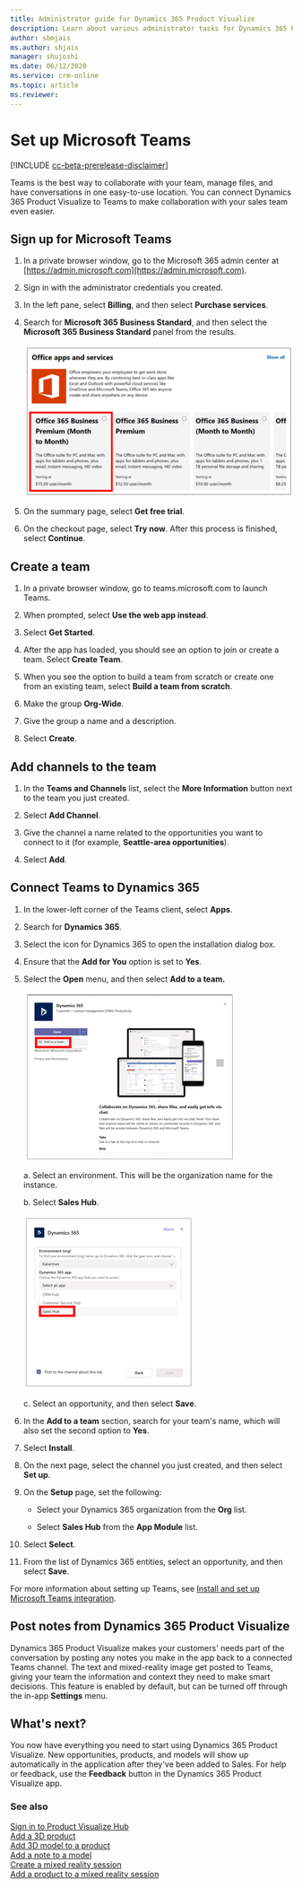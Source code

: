 ```yaml
---
title: Administrator guide for Dynamics 365 Product Visualize
description: Learn about various administrator tasks for Dynamics 365 Product Visualize, including adding groups, products, opportunities, and the Dynamics 365 Product Visualize control.
author: sbmjais
ms.author: shjais
manager: shujoshi
ms.date: 06/12/2020
ms.service: crm-online
ms.topic: article
ms.reviewer:
---
```


# Set up Microsoft Teams

[!INCLUDE [cc-beta-prerelease-disclaimer](../includes/cc-beta-prerelease-disclaimer.md)]

Teams is the best way to collaborate with your team, manage files, and have conversations in one easy-to-use location. You can connect Dynamics 365 Product Visualize to Teams to make collaboration with your sales team even easier.

## Sign up for Microsoft Teams

1. In a private browser window, go to the Microsoft 365 admin center at [https://admin.microsoft.com](https://admin.microsoft.com).

2. Sign in with the administrator credentials you created.

3. In the left pane, select **Billing**, and then select **Purchase services**.

4. Search for **Microsoft 365 Business Standard**, and then select the **Microsoft 365 Business Standard** panel from the results.

   ![Microsoft 365 Business Standard](media/office.PNG "Microsoft 365 Business Standard")

5. On the summary page, select **Get free trial**.

6. On the checkout page, select **Try now**. After this process is finished, select **Continue**. 

## Create a team

1. In a private browser window, go to teams.microsoft.com to launch Teams.

2. When prompted, select **Use the web app instead**.

3. Select **Get Started**.

4. After the app has loaded, you should see an option to join or create a team. Select **Create Team**.

5. When you see the option to build a team from scratch or create one from an existing team, select **Build a team from scratch**.

6. Make the group **Org-Wide**.

7. Give the group a name and a description.

8. Select **Create**.

## Add channels to the team

1. In the **Teams and Channels** list, select the **More Information** button next to the team you just created.

2. Select **Add Channel**.

3. Give the channel a name related to the opportunities you want to connect to it (for example, **Seattle-area opportunities**).

4. Select **Add**.

## Connect Teams to Dynamics 365

1. In the lower-left corner of the Teams client, select **Apps**.

2. Search for **Dynamics 365**.

3. Select the icon for Dynamics 365 to open the installation dialog box.

4. Ensure that the **Add for You** option is set to **Yes**.

5. Select the **Open** menu, and then select **Add to a team.**

   ![Add to a team](media/add-to-team.PNG "Add to a team")

    a. Select an environment. This will be the organization name for the instance.

    b. Select **Sales Hub**.

      ![Sales Hub](media/select-sales-hub.PNG "Sales Hub")

    c. Select an opportunity, and then select **Save**.

6. In the **Add to a team** section, search for your team's name, which will also set the second option to **Yes**.

7. Select **Install**.

8. On the next page, select the channel you just created, and then select **Set up**.

9. On the **Setup** page, set the following:

   - Select your Dynamics 365 organization from the **Org** list.

   - Select **Sales Hub** from the **App Module** list.

10. Select **Select**.
   
11. From the list of Dynamics 365 entities, select an opportunity, and then select **Save**.

For more information about setting up Teams, see [Install and set up Microsoft Teams integration](https://docs.microsoft.com/dynamics365/teams-integration/teams-install-app).

## Post notes from Dynamics 365 Product Visualize

Dynamics 365 Product Visualize makes your customers' needs part of the conversation by posting any notes you make in the app back to a connected Teams channel. The text and mixed-reality image get posted to Teams, giving your team the information and context they need to make smart decisions. This feature is enabled by default, but can be turned off through the in-app **Settings** menu.

## What's next?

You now have everything you need to start using Dynamics 365 Product Visualize. New opportunities, products, and models will show up automatically in the application after they've been added to Sales. For help or feedback, use the **Feedback** button in the Dynamics 365 Product Visualize app.

### See also

[Sign in to Product Visualize Hub](sign-in-app.md)<br>
[Add a 3D product](add-3d-product.md)<br>
[Add 3D model to a product](add-3d-model-product.md)<br>
[Add a note to a model](add-note-model.md)<br>
[Create a mixed reality session](create-mr-session.md)<br>
[Add a product to a mixed reality session](add-product-mr-session.md)
